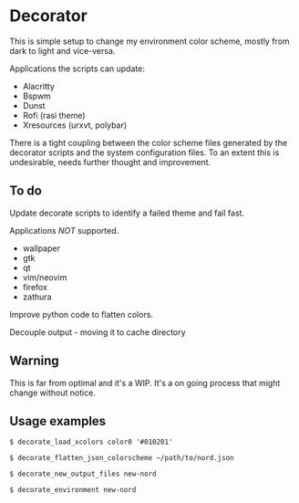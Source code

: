 # Decorator

This is simple setup to change my environment color scheme,
mostly from dark to light and vice-versa.

Applications the scripts can update:

- Alacritty
- Bspwm
- Dunst
- Rofi (rasi theme)
- Xresources (urxvt, polybar)

There is a tight coupling between the color scheme files generated by the
decorator scripts and the system configuration files.
To an extent this is undesirable, needs further thought and improvement.

## To do

Update decorate scripts to identify a failed theme and fail fast.

Applications _NOT_ supported.

- wallpaper
- gtk
- qt
- vim/neovim
- firefox
- zathura

Improve python code to flatten colors.

Decouple output - moving it to cache directory

## Warning

This is far from optimal and it's a WIP.
It's a on going process that might change without notice.

## Usage examples

```shell
$ decorate_load_xcolors color0 '#010201'
```

```shell
$ decorate_flatten_json_colorscheme ~/path/to/nord.json
```

```shell
$ decorate_new_output_files new-nord
```

```shell
$ decorate_environment new-nord
```
